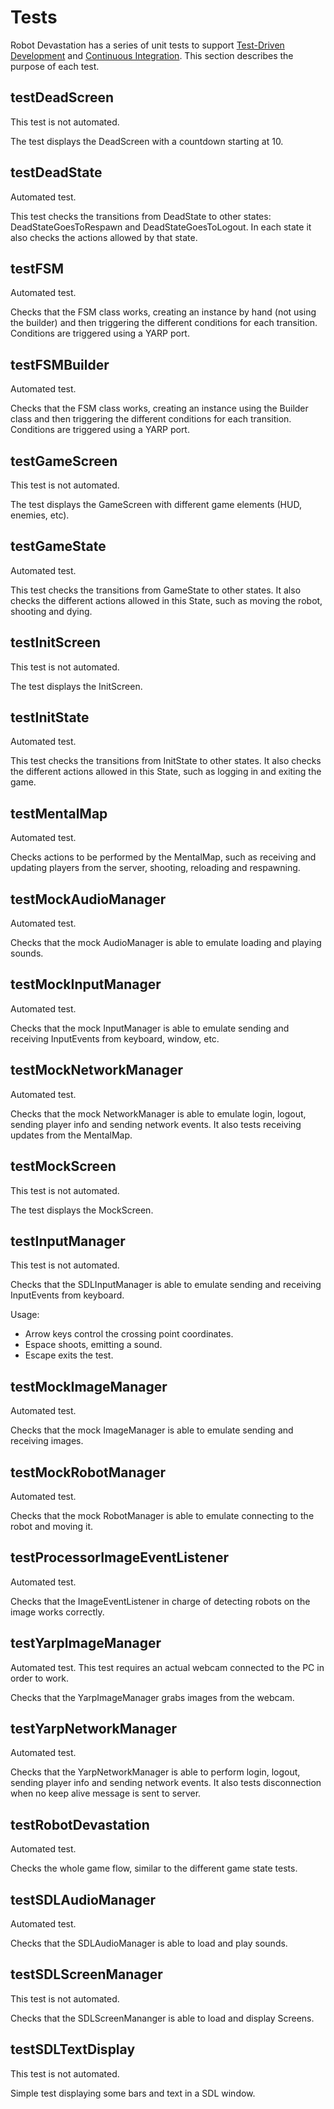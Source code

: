 # Tests

Robot Devastation has a series of unit tests to support [Test-Driven Development](https://en.wikipedia.org/wiki/Test-driven_development) and [Continuous Integration](https://en.wikipedia.org/wiki/Continuous_integration). This section describes the purpose of each test.

## testDeadScreen
This test is not automated.

The test displays the DeadScreen with a countdown starting at 10.

## testDeadState
Automated test.

This test checks the transitions from DeadState to other states: DeadStateGoesToRespawn and DeadStateGoesToLogout. In each state it also checks the actions allowed by that state.

## testFSM
Automated test.

Checks that the FSM class works, creating an instance by hand (not using the builder) and then triggering the different conditions for each transition. Conditions are triggered using a YARP port.

## testFSMBuilder
Automated test.

Checks that the FSM class works, creating an instance using the Builder class and then triggering the different conditions for each transition. Conditions are triggered using a YARP port.

## testGameScreen
This test is not automated.

The test displays the GameScreen with different game elements (HUD, enemies, etc).

## testGameState
Automated test.

This test checks the transitions from GameState to other states. It also checks the different actions allowed in this State, such as moving the robot, shooting and dying.

## testInitScreen
This test is not automated.

The test displays the InitScreen.

## testInitState
Automated test.

This test checks the transitions from InitState to other states. It also checks the different actions allowed in this State, such as logging in and exiting the game.

## testMentalMap
Automated test.

Checks actions to be performed by the MentalMap, such as receiving and updating players from the server, shooting, reloading and respawning.

## testMockAudioManager
Automated test.

Checks that the mock AudioManager is able to emulate loading and playing sounds.

## testMockInputManager
Automated test.

Checks that the mock InputManager is able to emulate sending and receiving InputEvents from keyboard, window, etc.

## testMockNetworkManager
Automated test.

Checks that the mock NetworkManager is able to emulate login, logout, sending player info and sending network events. It also tests receiving updates from the MentalMap.

## testMockScreen
This test is not automated.

The test displays the MockScreen.

## testInputManager
This test is not automated.

Checks that the SDLInputManager is able to emulate sending and receiving InputEvents from keyboard.

Usage:
 * Arrow keys control the crossing point coordinates.
 * Espace shoots, emitting a sound.
 * Escape exits the test.
 
## testMockImageManager
Automated test.

Checks that the mock ImageManager is able to emulate sending and receiving images.

## testMockRobotManager
Automated test.

Checks that the mock RobotManager is able to emulate connecting to the robot and moving it.

## testProcessorImageEventListener
Automated test.

Checks that the ImageEventListener in charge of detecting robots on the image works correctly.

## testYarpImageManager
Automated test. This test requires an actual webcam connected to the PC in order to work.

Checks that the YarpImageManager grabs images from the webcam.

## testYarpNetworkManager
Automated test.

Checks that the YarpNetworkManager is able to perform login, logout, sending player info and sending network events. It also tests disconnection when no keep alive message is sent to server.

## testRobotDevastation
Automated test.

Checks the whole game flow, similar to the different game state tests.

## testSDLAudioManager
Automated test.

Checks that the SDLAudioManager is able to load and play sounds.

## testSDLScreenManager
This test is not automated.

Checks that the SDLScreenMananger is able to load and display Screens.

## testSDLTextDisplay
This test is not automated.

Simple test displaying some bars and text in a SDL window.
